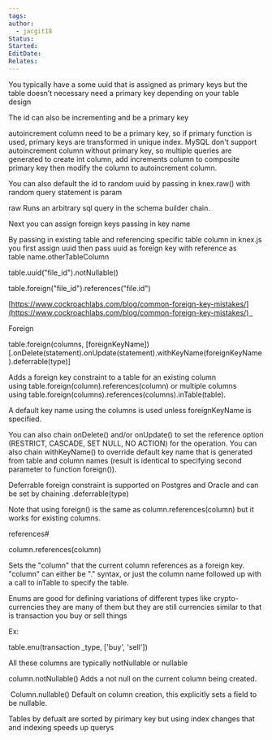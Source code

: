 ```yaml
---
tags: 
author:
  - jacgit18
Status: 
Started: 
EditDate: 
Relates:
---
```

You typically have a some uuid that is assigned as primary keys but the table doesn’t necessary need a primary key depending on your table design 

The id can also be incrementing and be a primary key 

autoincrement column need to be a primary key, so if primary function is used, primary keys are transformed in unique index. MySQL don't support autoincrement column without primary key, so multiple queries are generated to create int column, add increments column to composite primary key then modify the column to autoincrement column. 

You can also default the id to random uuid by passing in knex.raw() with random query statement is param  

raw Runs an arbitrary sql query in the schema builder chain. 

Next you can assign foreign keys passing in key name  

By passing in existing table and referencing specific table column in knex.js  you first assign uuid then pass uuid as foreign key with reference as table name.otherTableColumn 

table.uuid("file_id").notNullable() 

table.foreign("file_id").references("file.id") 

[https://www.cockroachlabs.com/blog/common-foreign-key-mistakes/](https://www.cockroachlabs.com/blog/common-foreign-key-mistakes/)  

Foreign

table.foreign(columns, [foreignKeyName])[.onDelete(statement).onUpdate(statement).withKeyName(foreignKeyName).deferrable(type)] 

Adds a foreign key constraint to a table for an existing column using table.foreign(column).references(column) or multiple columns using table.foreign(columns).references(columns).inTable(table). 

A default key name using the columns is used unless foreignKeyName is specified. 

You can also chain onDelete() and/or onUpdate() to set the reference option (RESTRICT, CASCADE, SET NULL, NO ACTION) for the operation. You can also chain withKeyName() to override default key name that is generated from table and column names (result is identical to specifying second parameter to function foreign()). 

Deferrable foreign constraint is supported on Postgres and Oracle and can be set by chaining .deferrable(type) 

Note that using foreign() is the same as column.references(column) but it works for existing columns. 

references# 

column.references(column) 

Sets the "column" that the current column references as a foreign key. "column" can either be "." syntax, or just the column name followed up with a call to inTable to specify the table. 

Enums are good for defining variations of different types like crypto-currencies they are many of them but they are still currencies similar to that is transaction you buy or sell things 

Ex: 

table.enu(transaction _type, ['buy', 'sell']) 

All these columns are typically notNullable or nullable 

column.notNullable() Adds a not null on the current column being created. 

 Column.nullable() Default on column creation, this explicitly sets a field to be nullable. 

Tables by defualt are sorted by pirimary key but using index changes that and indexing speeds up querys 


